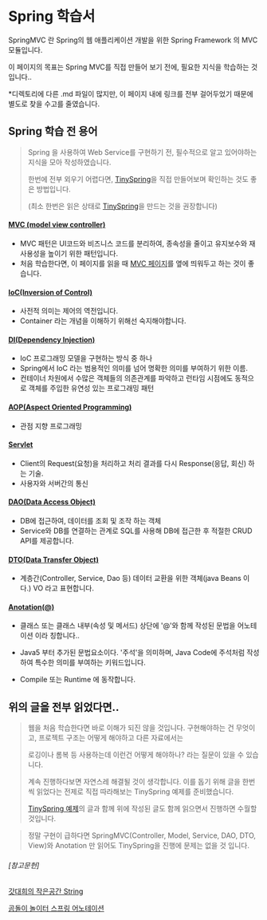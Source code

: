 # Spring 학습서

SpringMVC 란 Spring의 웹 애플리케이션 개발을 위한 Spring Framework 의 MVC 모듈입니다.

이 페이지의 목표는 Spring MVC를 직접 만들어 보기 전에, 필요한 지식을 학습하는 것입니다..



*디렉토리에 다른 .md 파일이 많지만, 이 페이지 내에 링크를 전부 걸어두었기 때문에 별도로 찾을 수고를 줄였습니다.

## Spring 학습 전 용어

> Spring 을 사용하여 Web Service를 구현하기 전, 필수적으로 알고 있어야하는 지식을 모아 작성하였습니다.
>
> 한번에 전부 외우기 어렵다면, [TinySpring](https://github.com/PCloud63514/WebProject-Learn/tree/master/BackEnd/Spring/TinySpring%20%EC%98%88%EC%A0%9C)을 직접 만들어보며 확인하는 것도 좋은 방법입니다. 
>
> (최소 한번은 읽은 상태로 [TinySpring](https://github.com/PCloud63514/WebProject-Learn/tree/master/BackEnd/Spring/TinySpring%20%EC%98%88%EC%A0%9C)을 만드는 것을 권장합니다)



#### [MVC (model view controller)](https://github.com/PCloud63514/WebProject-Learn/blob/master/BackEnd/Spring/Spring%20MVC.md)

- MVC 패턴은 UI코드와 비즈니스 코드를 분리하여, 종속성을 줄이고 유지보수와 재사용성을 높이기 위한 패턴입니다.
- 처음 학습한다면, 이 페이지를 읽을 때 [MVC 페이지](https://github.com/PCloud63514/WebProject-Learn/blob/master/BackEnd/Spring/Spring%20MVC.md)를 옆에 띄워두고 하는 것이 좋습니다.



#### [IoC(Inversion of Control)](https://github.com/PCloud63514/WebProject-Learn/blob/master/BackEnd/Spring/Spring%20MVC%20Link/IoC.md)

- 사전적 의미는 제어의 역전입니다.
- Container 라는 개념을 이해하기 위해선 숙지해야합니다.



#### [DI(Dependency Injection)](https://github.com/PCloud63514/WebProject-Learn/blob/master/BackEnd/Spring/Spring%20MVC%20Link/DI.md)

- IoC 프로그래밍 모델을 구현하는 방식 중 하나
- Spring에서 IoC 라는 범용적인 의미를 넘어 명확한 의미를 부여하기 위한 이름.
- 컨테이너 차원에서 수많은 객체들의 의존관계를 파악하고 런타임 시점에도 동적으로 객체를 주입한 유연성 있는 프로그래밍 패턴



#### [AOP(Aspect Oriented  Programming)](https://github.com/PCloud63514/WebProject-Learn/blob/master/BackEnd/Spring/Spring%20MVC%20Link/AOP.md)

- 관점 지향 프로그래밍



#### [Servlet](https://github.com/PCloud63514/WebProject-Learn/blob/master/BackEnd/Spring/Spring%20MVC%20Link/Servlet.md)

- Client의 Request(요청)을 처리하고 처리 결과를 다시 Response(응답, 회신) 하는 기술.
- 사용자와 서버간의 통신



#### [DAO(Data Access Object)](https://github.com/PCloud63514/WebProject-Learn/blob/master/BackEnd/Spring/Spring%20MVC%20Link/DAO%20%26%20Repository.md)

- DB에 접근하여, 데이터를 조회 및 조작 하는 객체
- Service와 DB를 연결하는 관계로 SQL를 사용해 DB에 접근한 후 적절한 CRUD API를 제공합니다.



#### [DTO(Data Transfer Object)](https://github.com/PCloud63514/WebProject-Learn/blob/master/BackEnd/Spring/Spring%20MVC%20Link/DTO%20%26%20VO.md)

- 계층간(Controller, Service, Dao 등) 데이터 교환을 위한 객체(java Beans 이다.) VO 라고 표현합니다.



#### [Anotation(@)](https://github.com/PCloud63514/WebProject-Learn/blob/master/BackEnd/Spring/Anotation%20%EC%A2%85%EB%A5%98.md)

- 클래스 또는 클래스 내부(속성 및 메서드) 상단에 '@'와 함께 작성된 문법을 어노테이션 이라 칭합니다..

- Java5 부터 추가된 문법요소이다.  '주석'을 의미하며, Java Code에 주석처럼 작성하여 특수한 의미를 부여하는 키워드입니다.
- Compile  또는 Runtime 에 동작합니다. 



## 위의 글을 전부 읽었다면..

> 웹을 처음 학습한다면 바로 이해가 되진 않을 것입니다.  구현해야하는 건 무엇이고, 프로젝트 구조는 어떻게 해야하고 다른 자료에서는 
>
> 로깅이나 롬복 등 사용하는데 이런건 어떻게 해야하나? 라는 질문이 있을 수 있습니다.
>
>  계속 진행하다보면 자연스레 해결될 것이 생각합니다. 이를 돕기 위해 글을 한번 씩 읽었다는 전제로 직접 따라해보는 TinySpring 예제를 준비했습니다.
>
> [TinySpring 예제](https://github.com/PCloud63514/WebProject-Learn/tree/master/BackEnd/Spring/TinySpring%20%EC%98%88%EC%A0%9C)의 글과 함께 위에 작성된 글도 함께 읽으면서 진행하면 수월할 것입니다.



> 정말 구현이 급하다면 SpringMVC(Controller, Model, Service, DAO, DTO, View)와 Anotation 만 읽어도 TinySpring을 진행에 문제는 없을 것 입니다.



###### [참고문헌]

[갓대희의 작은공간 String](https://goddaehee.tistory.com/156)

[곰돌이 놀이터 스프링 어노테이션](https://helloworld-88.tistory.com/147)